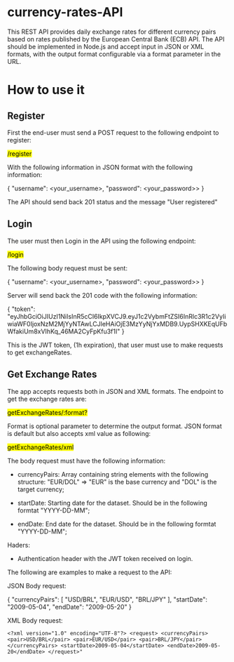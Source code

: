 # currency-rates-API

This REST API provides daily exchange rates for different currency pairs based on rates published by the European Central Bank (ECB) API. The API should be implemented in Node.js and accept input in JSON or XML formats, with the output format configurable via a format parameter in the URL.

# How to use it

## Register

First the end-user must send a POST request to the following endpoint to register:

<mark>/register</mark>

With the following information in JSON format with the following information:

{
"username": <your_username>,
"password": <your_password>>
}

The API should send back 201 status and the message "User registered"

## Login

The user must then Login in the API using the following endpoint:

<mark>/login</mark>

The following body request must be sent:

{
"username": <your_username>,
"password": <your_password>>
}

Server will send back the 201 code with the following information:

{
"token": "eyJhbGciOiJIUzI1NiIsInR5cCI6IkpXVCJ9.eyJ1c2VybmFtZSI6InRlc3R1c2VyIiwiaWF0IjoxNzM2MjYyNTAwLCJleHAiOjE3MzYyNjYxMDB9.UypSHXKEqUFbWfakiUm8xVIhKq_46MA2CyFpKfu3f1I"
}

This is the JWT token, (1h expiration), that user must use to make requests to get exchangeRates.

## Get Exchange Rates

The app accepts requests both in JSON and XML formats. The endpoint to get the exchange rates are:

<mark>getExchangeRates/:format?</mark>

Format is optional parameter to determine the output format. JSON format is default but also accepts xml value as following:

<mark>getExchangeRates/xml</mark>

The body request must have the following information:

* currencyPairs: Array containing string elements with the following structure: "EUR/DOL" => "EUR" is the base currency and "DOL" is the target currency;

* startDate: Starting date for the dataset. Should be in the following formtat "YYYY-DD-MM";

* endDate: End date for the dataset. Should be in the following formtat "YYYY-DD-MM";

Haders:

* Authentication header with the JWT token received on login.

The following are examples to make a request to the API:

JSON Body request:

{ "currencyPairs": [ "USD/BRL", "EUR/USD", "BRL/JPY" ], "startDate": "2009-05-04", "endDate": "2009-05-20" }

XML Body request:

```<?xml version="1.0" encoding="UTF-8"?> <request> <currencyPairs> <pair>USD/BRL</pair> <pair>EUR/USD</pair> <pair>BRL/JPY</pair> </currencyPairs> <startDate>2009-05-04</startDate> <endDate>2009-05-20</endDate> </request>"```
